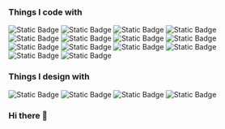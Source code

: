 ### Things I code with
![Static Badge](https://img.shields.io/badge/TypeScript-blue?style=flat-square&logo=typescript&logoColor=white) ![Static Badge](https://img.shields.io/badge/React-087ea4?style=flat-square&logo=react&logoColor=white) ![Static Badge](https://img.shields.io/badge/Next.js-000000?style=flat-square&logo=nextdotjs&logoColor=white) ![Static Badge](https://img.shields.io/badge/PostgreSQL-4169E1?style=flat-square&logo=postgresql&logoColor=white) ![Static Badge](https://img.shields.io/badge/GraphQL-f6009c?style=flat-square&logo=graphql&logoColor=white) ![Static Badge](https://img.shields.io/badge/Git-413932?style=flat-square&logo=git&logoColor=FB4F28) ![Static Badge](https://img.shields.io/badge/NPM-CC0001?style=flat-square&logo=git&logoColor=white) ![Static Badge](https://img.shields.io/badge/Node.js-339933?style=flat-square&logo=nodedotjs&logoColor=white) ![Static Badge](https://img.shields.io/badge/Sass-CC6699?style=flat-square&logo=sass&logoColor=white) ![Static Badge](https://img.shields.io/badge/HTML5-E34F26?style=flat-square&logo=html5&logoColor=white) ![Static Badge](https://img.shields.io/badge/AWS-232F3E?style=flat-square&logo=amazonaws&logoColor=white) ![Static Badge](https://img.shields.io/badge/AWS%20Amplify-FF9900?style=flat-square&logo=awsamplify&logoColor=white) ![Static Badge](https://img.shields.io/badge/Electron-47848F?style=flat-square&logo=electron&logoColor=white) ![Static Badge](https://img.shields.io/badge/Visual%20Studio%20Code-007ACC?style=flat-square&logo=visualstudiocode&logoColor=white)

### Things I design with
![Static Badge](https://img.shields.io/badge/Figma-F24E1E?style=for-the-badge&logo=figma&labelColor=white) ![Static Badge](https://img.shields.io/badge/Adobe%20Illustrator-FF9A00?style=for-the-badge&logo=adobeillustrator&labelColor=white) ![Static Badge](https://img.shields.io/badge/Adobe%20Photoshop-31A8FF?style=for-the-badge&logo=adobephotoshop&labelColor=white) ![Static Badge](https://img.shields.io/badge/Adobe%20XD-FF61F6?style=for-the-badge&logo=adobexd&labelColor=white)

### Hi there 👋

<!--
**madalejo/madalejo** is a ✨ _special_ ✨ repository because its `README.md` (this file) appears on your GitHub profile.

Here are some ideas to get you started:

- 🔭 I’m currently working on ...
- 🌱 I’m currently learning ...
- 👯 I’m looking to collaborate on ...
- 🤔 I’m looking for help with ...
- 💬 Ask me about ...
- 📫 How to reach me: ...
- 😄 Pronouns: ...
- ⚡ Fun fact: ...
-->
